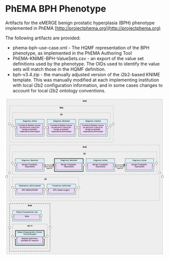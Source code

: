 # PhEMA BPH Phenotype
Artifacts for the eMERGE benign prostatic hyperplasia (BPH) phenotype implemented in PhEMA [http://projectphema.org](http://projectphema.org)

The following artifacts are provided:

* phema-bph-use-case.xml - The HQMF representation of the BPH phenotype, as implemented in the PhEMA Authoring Tool
* PhEMA-KNIME-BPH-ValueSets.csv - an export of the value set definitions used by the phenotype.  The OIDs used to identify the value sets will match those in the HQMF definition.
* bph-v3.4.zip - the manually adjusted version of the i2b2-based KNIME template.  This was manually modified at each implementing institution with local i2b2 configuration information, and in some cases changes to account for local i2b2 ontology conventions.


![Graphical representation of the BPH phenotype implemented in PhEMA](phema-bph-use-case.png)